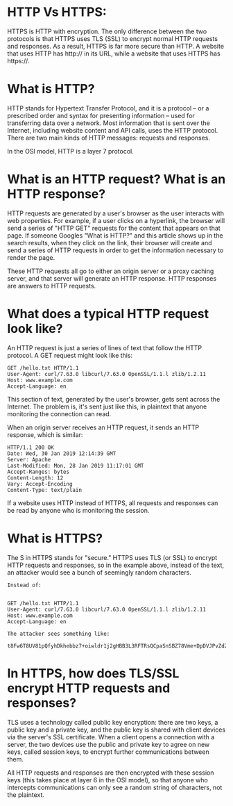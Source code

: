 # HTTP Vs HTTPS:
HTTPS is HTTP with encryption. The only difference 
between the two protocols is that HTTPS uses TLS (SSL) 
to encrypt normal HTTP requests and responses. 
As a result, HTTPS is far more secure than HTTP. 
A website that uses HTTP has http:// in its URL, 
while a website that uses HTTPS has https://.

# What is HTTP?
HTTP stands for Hypertext Transfer Protocol, and 
it is a protocol – or a prescribed order and syntax 
for presenting information – used for transferring data 
over a network. Most information that is sent over the 
Internet, including website content and API calls, 
uses the HTTP protocol. There are two main kinds of HTTP 
messages: requests and responses.

In the OSI model, HTTP is a layer 7 protocol.

# What is an HTTP request? What is an HTTP response?
HTTP requests are generated by a user's browser as the 
user interacts with web properties. For example, if a user
clicks on a hyperlink, the browser will send a series of 
"HTTP GET" requests for the content that appears on that 
page. If someone Googles "What is HTTP?" and this article 
shows up in the search results, when they click on the 
link, their browser will create and send a series of 
HTTP requests in order to get the information necessary 
to render the page.

These HTTP requests all go to either an origin server 
or a proxy caching server, and that server will generate 
an HTTP response. HTTP responses are answers to HTTP 
requests.

# What does a typical HTTP request look like?
An HTTP request is just a series of lines of text that 
follow the HTTP protocol. A GET request might look 
like this:
```
GET /hello.txt HTTP/1.1
User-Agent: curl/7.63.0 libcurl/7.63.0 OpenSSL/1.1.l zlib/1.2.11
Host: www.example.com
Accept-Language: en
```
This section of text, generated by the user's browser, 
gets sent across the Internet. The problem is, it's 
sent just like this, in plaintext that anyone monitoring 
the connection can read.

When an origin server receives an HTTP request, it sends 
an HTTP response, which is similar:
```
HTTP/1.1 200 OK
Date: Wed, 30 Jan 2019 12:14:39 GMT
Server: Apache
Last-Modified: Mon, 28 Jan 2019 11:17:01 GMT
Accept-Ranges: bytes
Content-Length: 12
Vary: Accept-Encoding
Content-Type: text/plain
```
If a website uses HTTP instead of HTTPS, all requests 
and responses can be read by anyone who is monitoring 
the session.

# What is HTTPS?
The S in HTTPS stands for "secure." HTTPS uses TLS (or SSL) 
to encrypt HTTP requests and responses, so in the example 
above, instead of the text, an attacker would see a 
bunch of seemingly random characters.
```
Instead of:


GET /hello.txt HTTP/1.1
User-Agent: curl/7.63.0 libcurl/7.63.0 OpenSSL/1.1.l zlib/1.2.11
Host: www.example.com
Accept-Language: en

The attacker sees something like:

t8Fw6T8UV81pQfyhDkhebbz7+oiwldr1j2gHBB3L3RFTRsQCpaSnSBZ78Vme+DpDVJPvZdZUZHpzbbcqmSW1+3xXGs
```

# In HTTPS, how does TLS/SSL encrypt HTTP requests and responses?
TLS uses a technology called public key encryption: there are two keys, a public key and a private key, and the public key is shared with client devices via the server's SSL certificate. When a client opens a connection with a server, the two devices use the public and private key to agree on new keys, called session keys, to encrypt further communications between them.

All HTTP requests and responses are then encrypted with these session keys (this takes place at layer 6 in the OSI model), so that anyone who intercepts communications can only see a random string of characters, not the plaintext.
